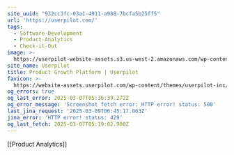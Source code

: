 ```yaml
---
site_uuid: "932cc3fc-03a1-4911-a988-7bcfa5b25ff5"
url: 'https://userpilot.com/'
tags:
  - Software-Development
  - Product-Analytics
  - Check-it-Out
image: >-
  https://userpilot-website-assets.s3.us-west-2.amazonaws.com/wp-content/uploads/2023/06/12134316/Userpilot-Product-Growth-Unlocked.png
site_name: Userpilot
title: Product Growth Platform | Userpilot
favicon: >-
  https://website-assets.userpilot.com/wp-content/themes/userpilot-inc/favicon/favicon-32x32.png
og_errors: true
og_last_error: 2025-03-07T05:36:39.272Z
og_error_message: 'Screenshot fetch error: HTTP error! status: 500'
last_jina_request: '2025-03-09T06:45:17.063Z'
jina_error: 'HTTP error! status: 429'
og_last_fetch: 2025-03-07T05:19:02.900Z
---
```

[[Product Analytics]]
